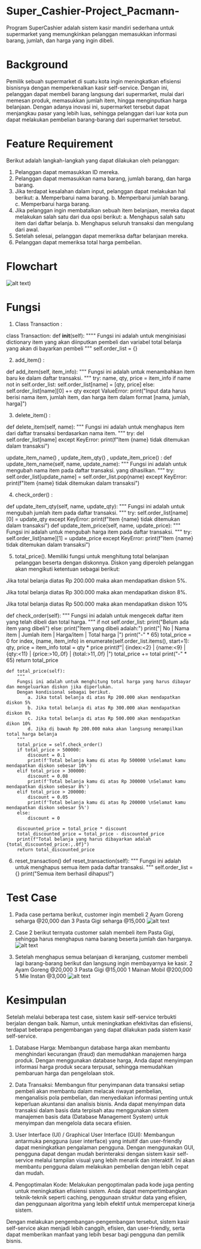 # Super_Cashier-Project_Pacmann-

Program SuperCashier adalah sistem kasir mandiri sederhana untuk supermarket yang memungkinkan pelanggan memasukkan informasi barang, jumlah, dan harga yang ingin dibeli.

# Background
Pemilik sebuah supermarket di suatu kota ingin meningkatkan efisiensi bisnisnya dengan memperkenalkan kasir self-service. Dengan ini, pelanggan dapat membeli barang langsung dari supermarket, mulai dari memesan produk, memasukkan jumlah item, hingga menginputkan harga belanjaan. Dengan adanya inovasi ini, supermarket tersebut dapat menjangkau pasar yang lebih luas, sehingga pelanggan dari luar kota pun dapat melakukan pembelian barang-barang dari supermarket tersebut.

# Feature Requirement
Berikut adalah langkah-langkah yang dapat dilakukan oleh pelanggan:

1. Pelanggan dapat memasukkan ID mereka.
2. Pelanggan dapat memasukkan nama barang, jumlah barang, dan harga barang.
3. Jika terdapat kesalahan dalam input, pelanggan dapat melakukan hal berikut:
   a. Memperbarui nama barang.
   b. Memperbarui jumlah barang.
   c. Memperbarui harga barang.
4. Jika pelanggan ingin membatalkan sebuah item belanjaan, mereka dapat melakukan salah satu dari dua opsi berikut:
   a. Menghapus salah satu item dari daftar belanja.
   b. Menghapus seluruh transaksi dan mengulang dari awal.
5. Setelah selesai, pelanggan dapat memeriksa daftar belanjaan mereka.
6. Pelanggan dapat memeriksa total harga pembelian.

# Flowchart
![alt text](https://github.com/robbyarihidayat/Super_Cashier-Project_Pacmann-/blob/main/Screenshot%202023-07-09%20at%202.50.29%20PM.png?raw=true))





# Fungsi
1. Class Transaction :

class Transaction:
    def __init__(self):
        """"
        Fungsi ini adalah untuk menginisiasi dictionary item yang akan diinputkan pembeli
        dan variabel total belanja yang akan di bayarkan pembeli
        """
        self.order_list = {}

2. add_item() :

def add_item(self, item_info):
        """
        Fungsi ini adalah untuk menambahkan item baru ke dalam daftar transaksi.
        """
        try:
            name, qty, price = item_info
            if name not in self.order_list:
                self.order_list[name] = [qty, price]
            else:
                self.order_list[name][0] += qty
        except ValueError:
            print("Input data harus berisi nama item, jumlah item, dan harga item dalam format [nama, jumlah, harga]")

3. delete_item() :
 
  def delete_item(self, name):
        """
        Fungsi ini adalah untuk menghapus item dari daftar transaksi berdasarkan nama item.
        """
        try:
            del self.order_list[name]
        except KeyError:
            print(f"Item {name} tidak ditemukan dalam transaksi")

update_item_name() , update_item_qty() , update_item_price() :
def update_item_name(self, name, update_name):
        """
        Fungsi ini adalah untuk mengubah nama item pada daftar transaksi.
        yang dihasilkan.
        """
        try:
            self.order_list[update_name] = self.order_list.pop(name)
        except KeyError:
            print(f"Item {name} tidak ditemukan dalam transaksi")

4. check_order() :

def update_item_qty(self, name, update_qty):
        """
        Fungsi ini adalah untuk mengubah jumlah item pada daftar transaksi.
        """
        try:
            self.order_list[name][0] = update_qty
        except KeyError:
            print(f"Item {name} tidak ditemukan dalam transaksi")
    def update_item_price(self, name, update_price):
        """
        Fungsi ini adalah untuk mengubah harga item pada daftar transaksi.
        """
        try:
            self.order_list[name][1] = update_price
        except KeyError:
            print(f"Item {name} tidak ditemukan dalam transaksi")



5. total_price(). Memiliki fungsi untuk menghitung total belanjaan pelanggan beserta dengan diskonnya. Diskon yang diperoleh pelanggan akan mengikuti ketentuan sebagai berikut:

Jika total belanja diatas Rp 200.000 maka akan mendapatkan diskon 5%.

Jika total belanja diatas Rp 300.000 maka akan mendapatkan diskon 8%.

Jika total belanja diatas Rp 500.000 maka akan mendapatkan diskon 10% 
  
   def check_order(self):
        """
        Fungsi ini adalah untuk mengecek daftar item yang telah dibeli dan total harga.
        """
        if not self.order_list:
            print("Belum ada item yang dibeli")
        else:
            print("Item yang dibeli adalah:")
            print("| No | Nama item | Jumlah item | Harga/item | Total harga |")
            print("-" * 65)
            total_price = 0
            for index, (name, item_info) in enumerate(self.order_list.items(), start=1):
                qty, price = item_info
                total = qty * price
                print(f"| {index:<2} | {name:<9} | {qty:<11} | {price:>10,.0f} | {total:>11,.0f} |")
                total_price += total
            print("-" * 65)
            return total_price

    def total_price(self):
        """
        Fungsi ini adalah untuk menghitung total harga yang harus dibayar dan mengeluarkan diskon jika diperlukan.
        Dengan kondisional sebagai berikut. 
            a. Jika total belanja di atas Rp 200.000 akan mendapatkan diskon 5%
            b. Jika total belanja di atas Rp 300.000 akan mendapatkan diskon 8%
            c. Jika total belanja di atas Rp 500.000 akan mendapatkan dikon 10%
            d. Jika di bawah Rp 200.000 maka akan langsung menampilkan total harga belanja
        """
        total_price = self.check_order()
        if total_price > 500000:
            discount = 0.1
            print(f'Total belanja kamu di atas Rp 500000 \nSelamat kamu mendapatkan diskon sebesar 10%')
        elif total_price > 300000:
            discount = 0.08
            print(f'Total belanja kamu di atas Rp 300000 \nSelamat kamu mendapatkan diskon sebesar 8%')
        elif total_price > 200000:
            discount = 0.05
            print(f'Total belanja kamu di atas Rp 200000 \nSelamat kamu mendapatkan diskon sebesar 5%')
        else:
            discount = 0

        discounted_price = total_price * discount
        total_discounted_price = total_price - discounted_price
        print(f"Total belanja yang harus dibayarkan adalah {total_discounted_price:,.0f}")
        return total_discounted_price


6. reset_transaction()
   def reset_transaction(self):
        """
        Fungsi ini adalah untuk menghapus semua item pada daftar transaksi.
        """
        self.order_list = {}
        print("Semua item berhasil dihapus!")

# Test Case
 1) Pada case pertama berikut, customer ingin membeli 2 Ayam Goreng seharga @20,000 dan 3 Pasta Gigi seharga @15,000
![alt text](https://github.com/robbyarihidayat/Super_Cashier-Project_Pacmann-/blob/main/Screenshot%202023-07-09%20at%203.34.06%20PM.png?raw=true)



2) Case 2 berikut ternyata customer salah membeli item Pasta Gigi, sehingga harus menghapus nama barang beserta jumlah dan harganya.
![alt text](https://github.com/robbyarihidayat/Super_Cashier-Project_Pacmann-/blob/main/Screenshot%202023-07-09%20at%203.37.35%20PM.png?raw=true)



3) Setelah menghapus semua belanjaan di keranjang, customer membeli lagi barang-barang berikut dan langsung ingin membayarnya ke kasir.
2 Ayam Goreng @20,000
3 Pasta Gigi @15,000
1 Mainan Mobil @200,000
5 Mie Instan @3,000
![alt text](https://github.com/robbyarihidayat/Super_Cashier-Project_Pacmann-/blob/main/Screenshot%202023-07-09%20at%203.38.46%20PM.png?raw=true)



# Kesimpulan 
Setelah melalui beberapa test case, sistem kasir self-service terbukti berjalan dengan baik. Namun, untuk meningkatkan efektivitas dan efisiensi, terdapat beberapa pengembangan yang dapat dilakukan pada sistem kasir self-service.

1. Database Harga: Membangun database harga akan membantu menghindari kecurangan (fraud) dan memudahkan manajemen harga produk. Dengan menggunakan database harga, Anda dapat menyimpan informasi harga produk secara terpusat, sehingga memudahkan pembaruan harga dan pengelolaan stok.

2. Data Transaksi: Membangun fitur penyimpanan data transaksi setiap pembeli akan membantu dalam melacak riwayat pembelian, menganalisis pola pembelian, dan menyediakan informasi penting untuk keperluan akuntansi dan analisis bisnis. Anda dapat menyimpan data transaksi dalam basis data terpisah atau menggunakan sistem manajemen basis data (Database Management System) untuk menyimpan dan mengelola data secara efisien.

3. User Interface (UI) / Graphical User Interface (GUI): Membangun antarmuka pengguna (user interface) yang intuitif dan user-friendly dapat meningkatkan pengalaman pengguna. Dengan menggunakan GUI, pengguna dapat dengan mudah berinteraksi dengan sistem kasir self-service melalui tampilan visual yang lebih menarik dan interaktif. Ini akan membantu pengguna dalam melakukan pembelian dengan lebih cepat dan mudah.

4. Pengoptimalan Kode: Melakukan pengoptimalan pada kode juga penting untuk meningkatkan efisiensi sistem. Anda dapat mempertimbangkan teknik-teknik seperti caching, penggunaan struktur data yang efisien, dan penggunaan algoritma yang lebih efektif untuk mempercepat kinerja sistem.

Dengan melakukan pengembangan-pengembangan tersebut, sistem kasir self-service akan menjadi lebih canggih, efisien, dan user-friendly, serta dapat memberikan manfaat yang lebih besar bagi pengguna dan pemilik bisnis.



































